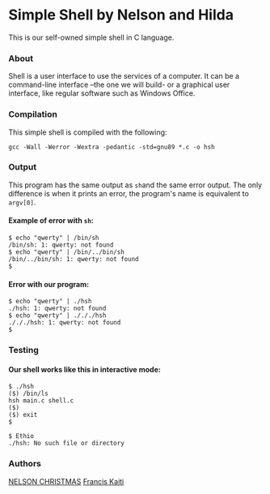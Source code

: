 # Simple Shell by Nelson and Hilda

This is our self-owned simple shell in C language.

### About

Shell is a user interface to use the services of a computer. It can be a command-line interface –the one we will build- or a graphical user interface, like regular software such as Windows Office.

### Compilation
This simple shell is compiled with the following:
```
gcc -Wall -Werror -Wextra -pedantic -std=gnu89 *.c -o hsh
```

### Output
This program has the same output as ```sh```and the same error output. The only difference is when it prints an error, the program's name is equivalent to ```argv[0]```.

#### Example of error with ```sh```:
```
$ echo "qwerty" | /bin/sh
/bin/sh: 1: qwerty: not found
$ echo "qwerty" | /bin/../bin/sh
/bin/../bin/sh: 1: qwerty: not found
$
```

#### Error with our program:

```
$ echo "qwerty" | ./hsh
./hsh: 1: qwerty: not found
$ echo "qwerty" | ./././hsh
./././hsh: 1: qwerty: not found
$
```
### Testing
#### Our shell works like this in interactive mode:
```
$ ./hsh
($) /bin/ls
hsh main.c shell.c
($)
($) exit
$
```






```
$ Ethio
./hsh: No such file or directory
```

### Authors
[NELSON CHRISTMAS](https://github.com/NERO690)
[Francis Kaiti](https://github.com/kaiti)
